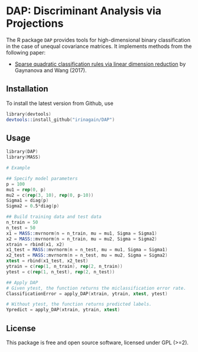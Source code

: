 # DAP: Discriminant Analysis via Projections
The R package `DAP` provides tools for high-dimensional binary classification in the case of unequal covariance matrices. It  implements methods from the following paper:
* [Sparse quadratic classification rules via linear dimension reduction](https://arxiv.org/abs/1711.04817) by Gaynanova and Wang (2017).

## Installation

To install the latest version from Github, use
```s
library(devtools)
devtools::install_github("irinagain/DAP")
```
## Usage

```s
library(DAP)
library(MASS)

# Example 

## Specify model parameters
p = 100
mu1 = rep(0, p)
mu2 = c(rep(3, 10), rep(0, p-10))
Sigma1 = diag(p)
Sigma2 = 0.5*diag(p)

## Build training data and test data
n_train = 50
n_test = 50
x1 = MASS::mvrnorm(n = n_train, mu = mu1, Sigma = Sigma1)
x2 = MASS::mvrnorm(n = n_train, mu = mu2, Sigma = Sigma2)
xtrain = rbind(x1, x2)
x1_test = MASS::mvrnorm(n = n_test, mu = mu1, Sigma = Sigma1)
x2_test = MASS::mvrnorm(n = n_test, mu = mu2, Sigma = Sigma2)
xtest = rbind(x1_test, x2_test)
ytrain = c(rep(1, n_train), rep(2, n_train))
ytest = c(rep(1, n_test), rep(2, n_test))

## Apply DAP
# Given ytest, the function returns the miclassification error rate.
ClassificationError = apply_DAP(xtrain, ytrain, xtest, ytest)

# Without ytest, the function returns predicted labels.
Ypredict = apply_DAP(xtrain, ytrain, xtest)

```

<!--## List of functions

### Exported

#### DAP
The function `apply_DAP` applies the proposed method DAP

#### Cross Validation
The function `cv_DAP` selects tuning parameter using 5-fold cross validation as default.

#### Standardize original data
The function `standardizeData` scales the data matrix by centering and scaling each variable.

#### solve optimization problem with  a single lambda (using C code)
The function `solve_DAP_C` applies block-coordinate algorithm to solve the optimization problem with a single lambda.

#### solve optimization problem with  a sequence of lambda
The function `solve_DAP_seq` solves the optimization problem for a sequence of lambda values via `solve_DAP_C`.

#### implement new classification rule using 2-dimensional space formed by DAP
The function `classify_DAP` performs the classification based on found solution.

-->

## License
This package is free and open source software, licensed under GPL (>=2).
